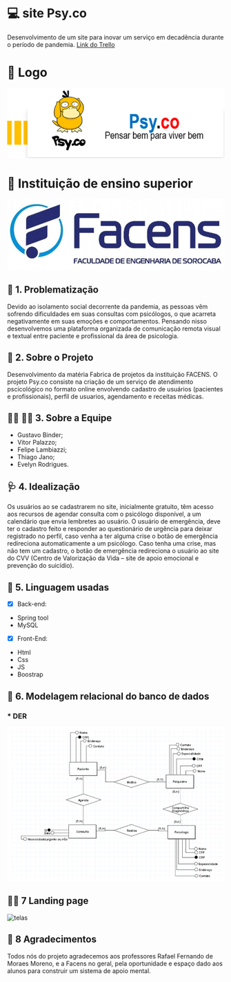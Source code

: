 # :computer: site Psy.co
 Desenvolvimento de um site para inovar um serviço em decadência durante o período de pandemia.
 [Link do Trello](https://github.com/Evelyn-RR/site-psyco/blob/main/Readme.imgs/logo.png) 
 
# :triangular_flag_on_post: Logo
![Logo e Slogan](https://github.com/Evelyn-RR/site-psyco/blob/main/Readme.imgs/Captura%20de%20Tela%20(235).png)
 
# :school: Instituição de ensino superior
![Instituição](https://github.com/Evelyn-RR/site-psyco/blob/main/Readme.imgs/facens.jpg)
 
 ## :red_circle:  **1. Problematização**
Devido ao isolamento social decorrente da pandemia, as pessoas vêm sofrendo dificuldades em suas consultas com psicólogos, o que acarreta negativamente em suas emoções e comportamentos. Pensando nisso desenvolvemos uma plataforma organizada de comunicação remota visual e textual entre paciente e profissional da área de psicologia.

 ## :dart: **2.  Sobre o Projeto**
Desenvolvimento da matéria Fabrica de projetos da instituição FACENS. O projeto Psy.co consiste na criação de um serviço de atendimento pscicológico no formato online envolvendo cadastro de usuários (pacientes e profissionais), perfil de usuarios, agendamento e receitas médicas.<br />


## :woman_technologist: :man_technologist: **3.  Sobre a Equipe**
*  Gustavo Binder;
*  Vitor Palazzo;
*  Felipe Lambiazzi;
*  Thiago Jano;
*  Evelyn Rodrigues.

 ## :stethoscope: **4.  Idealização**
 Os usuários ao se cadastrarem no site, inicialmente gratuito, têm acesso aos recursos de agendar consulta com o psicólogo disponível, a um calendário que envia lembretes ao usuário.
	O usuário de emergência, deve ter o cadastro feito e responder ao questionário de urgência para deixar registrado no perfil, caso venha a ter alguma crise o botão de emergência redireciona automaticamente a um psicólogo. 
	Caso tenha uma crise, mas não tem um cadastro, o botão de emergência redireciona o usuário ao site do CVV (Centro de Valorização da Vida – site de apoio emocional e prevenção do suicídio).

## :briefcase: **5.  Linguagem usadas**
- [x] Back-end:
- Spring tool 
- MySQL

- [x] Front-End:
- Html
- Css
- JS
- Boostrap


##  :pushpin: **6. Modelagem relacional do banco de dados**
### *  DER <br />
![DER](https://github.com/Evelyn-RR/site-psyco/blob/main/Readme.imgs/Captura%20de%20Tela%20(236).png)

## :technologist: **7 Landing page**
![telas](https://github.com/Evelyn-RR/site-psyco/blob/main/Readme.imgs/gif-home.gif)

## :pray: **8 Agradecimentos**
Todos nós do projeto agradecemos aos professores Rafael Fernando de Moraes Moreno, e a Facens no geral, pela oportunidade e espaço dado aos alunos para construir um sistema de apoio mental.
